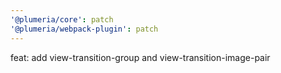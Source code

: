 ```yaml
---
'@plumeria/core': patch
'@plumeria/webpack-plugin': patch
---
```


feat: add view-transition-group and view-transition-image-pair
